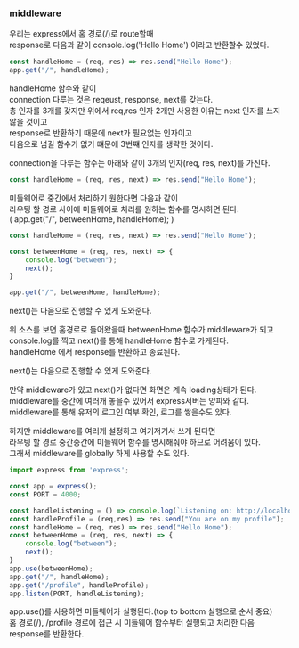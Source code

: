 ### middleware

우리는 express에서 홈 경로(/)로 route할때  
response로 다음과 같이 console.log('Hello Home') 이라고 반환할수 있었다.

```js
const handleHome = (req, res) => res.send("Hello Home");
app.get("/", handleHome);
```

handleHome 함수와 같이  
connection 다루는 것은 reqeust, response, next를 갖는다.  
총 인자를 3개를 갖지만
위에서 req,res 인자 2개만 사용한 이유는 next 인자를 쓰지 않을 것이고  
response로 반환하기 때문에 next가 필요없는 인자이고   
다음으로 넘길 함수가 없기 떄문에 3번쨰 인자를 생략한 것이다.  

connection을 다루는 함수는 아래와 같이 3개의 인자(req, res, next)를  가진다.  

```js
const handleHome = (req, res, next) => res.send("Hello Home");
```

미들웨어로 중간에서 처리하기 원한다면 다음과 같이  
라우팅 할 경로 사이에 미들웨어로 처리를 원하는 함수를 명시하면 된다.  
( app.get("/", betweenHome, handleHome); )  

```js
const handleHome = (req, res, next) => res.send("Hello Home");

const betweenHome = (req, res, next) => {
    console.log("between");
    next();
}

app.get("/", betweenHome, handleHome);
```

next()는 다음으로 진행할 수 있게 도와준다.

위 소스를 보면 홈경로로 들어왔을때 betweenHome 함수가 middleware가 되고  
console.log를 찍고 next()를 통해 handleHome 함수로 가게된다.  
handleHome 에서 response를 반환하고 종료된다.  

next()는 다음으로 진행할 수 있게 도와준다.
  
만약 middleware가 있고 next()가 없다면 화면은 계속 loading상태가 된다.  
middleware를 중간에 여러개 놓을수 있어서 express서버는 양파와 같다.  
middleware를 통해 유저의 로그인 여부 확인, 로그를 쌓을수도 있다.  

하지만 middleware를 여러개 설정하고 여기저기서 쓰게 된다면  
라우팅 할 경로 중간중간에 미들웨어 함수를 명시해줘야 하므로 어려움이 있다.  
그래서 middleware를 globally 하게 사용할 수도 있다.  

```js
import express from 'express';

const app = express();
const PORT = 4000;

const handleListening = () => console.log(`Listening on: http://localhost:${PORT}`);
const handleProfile = (req,res) => res.send("You are on my profile");
const handleHome = (req, res) => res.send("Hello Home");
const betweenHome = (req, res, next) => {
    console.log("between");
    next();
}
app.use(betweenHome);
app.get("/", handleHome);
app.get("/profile", handleProfile);
app.listen(PORT, handleListening);
```

app.use()를 사용하면 미들웨어가 실행된다.(top to bottom 실행으로 순서 중요)    
홈 경로(/), /profile 경로에 접근 시 미들웨어 함수부터 실행되고 처리한 다음 response를 반환한다.  


